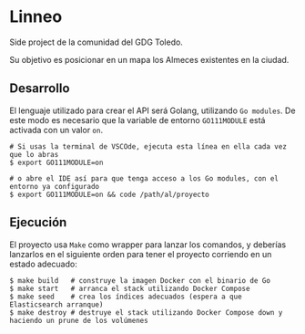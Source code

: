 # Linneo
Side project de la comunidad del GDG Toledo.

Su objetivo es posicionar en un mapa los Almeces existentes en la ciudad.

## Desarrollo

El lenguaje utilizado para crear el API será Golang, utilizando `Go modules`. De este modo es necesario que la variable de entorno `GO111MODULE` está activada con un valor `on`.

```shell
# Si usas la terminal de VSCOde, ejecuta esta línea en ella cada vez que lo abras
$ export GO111MODULE=on

# o abre el IDE así para que tenga acceso a los Go modules, con el entorno ya configurado
$ export GO111MODULE=on && code /path/al/proyecto
```

## Ejecución

El proyecto usa `Make` como wrapper para lanzar los comandos, y deberías lanzarlos en el siguiente orden para tener el proyecto corriendo en un estado adecuado:

```shell
$ make build   # construye la imagen Docker con el binario de Go
$ make start   # arranca el stack utilizando Docker Compose
$ make seed    # crea los índices adecuados (espera a que Elasticsearch arranque)
$ make destroy # destruye el stack utilizando Docker Compose down y haciendo un prune de los volúmenes
```